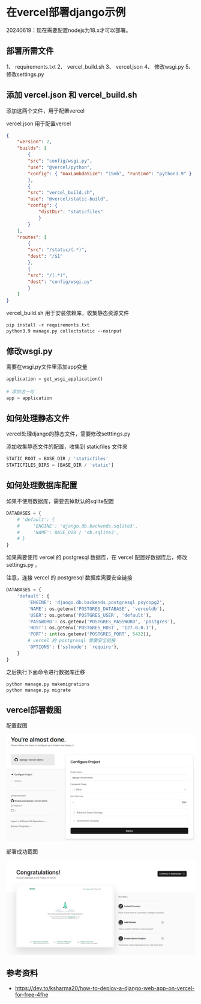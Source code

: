 # 在vercel部署django示例

20240619：现在需要配置nodejs为18.x才可以部署。

## 部署所需文件

1、 requirements.txt
2、 vercel_build.sh
3、 vercel.json
4、 修改wsgi.py
5、 修改settings.py

## 添加 vercel.json 和 vercel_build.sh

添加这两个文件，用于配置vercel

vercel.json 用于配置vercel

```json
{
    "version": 2,
    "builds": [
        {
        "src": "config/wsgi.py",
        "use": "@vercel/python",
        "config": { "maxLambdaSize": "15mb", "runtime": "python3.9" }
        },
        {
        "src": "vercel_build.sh",
        "use": "@vercel/static-build",
        "config": {
            "distDir": "staticfiles"
            }
        }
    ],
    "routes": [
        {
        "src": "/static/(.*)",
        "dest": "/$1"
        },
        {
        "src": "/(.*)",
        "dest": "config/wsgi.py"
        }
    ]
}
```

vercel_build.sh 用于安装依赖库，收集静态资源文件

```
pip install -r requirements.txt
python3.9 manage.py collectstatic --noinput
```

## 修改wsgi.py

需要在wsgi.py文件里添加app变量

```python
application = get_wsgi_application()

# 添加这一句
app = application
```

## 如何处理静态文件

vercel处理django的静态文件，需要修改setttings.py

添加收集静态文件的配置，收集到 staticfiles 文件夹

```python
STATIC_ROOT = BASE_DIR / 'staticfiles'
STATICFILES_DIRS = [BASE_DIR / 'static']
```

## 如何处理数据库配置

如果不使用数据库，需要去掉默认的sqlite配置

```python
DATABASES = {
    # 'default': {
    #     'ENGINE': 'django.db.backends.sqlite3',
    #     'NAME': BASE_DIR / 'db.sqlite3',
    # }
}
```

如果需要使用 vercel 的 postgresql 数据库，在 vercel 配置好数据库后，修改 settings.py 。

注意，连接 vercel 的 postgresql 数据库需要安全链接

```python
DATABASES = {
    'default': {
        'ENGINE': 'django.db.backends.postgresql_psycopg2',
        'NAME': os.getenv('POSTGRES_DATABASE', 'verceldb'),
        'USER': os.getenv('POSTGRES_USER', 'default'),
        'PASSWORD': os.getenv('POSTGRES_PASSWORD', 'postgres'),
        'HOST': os.getenv('POSTGRES_HOST', '127.0.0.1'),
        'PORT': int(os.getenv('POSTGRES_PORT', 5432)),
        # vercel 的 postgresql 需要安全链接
        'OPTIONS': {'sslmode': 'require'},
    }
}
```

之后执行下面命令进行数据库迁移

```
python manage.py makemigrations
python manage.py migrate
```

## vercel部署截图

配置截图

![](screenshot/config.png)

部署成功截图

![](screenshot/success.png)


## 参考资料

- https://dev.to/ksharma20/how-to-deploy-a-django-web-app-on-vercel-for-free-4fhe
